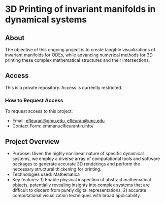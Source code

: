 # 3D Printing of invariant manifolds in dynamical systems

## About
The objective of this ongoing project is to create tangible visualizations of invariant manifolds for ODEs, while advancing numerical methods for 3D printing these complex mathematical structures and their intersections.

## Access
This is a private repository. Access is currently restricted.

### How to Request Access
To request access to this project:
- Email: efleuran@gmu.edu, efleuran@unc.edu
- Contact Form: emmanuelfleurantin.info/

## Project Overview
- Purpose: Given the highly nonlinear nature of specific dynamical systems, we employ a diverse array of computational tools and software packages to generate accurate 3D renderings and perform the necessary structural thickening for printing.
- Technologies used: Mathematica
- Key features: 1) Enable physical inspection of abstract mathematical objects, potentially revealing insights into complex systems that are difficult to discern from purely digital representations; 2) accurate computational visualization techniques with broad applicability.

